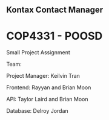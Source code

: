 ## Kontax Contact Manager

# COP4331 - POOSD

Small Project Assignment

Team:

Project Manager: Keilvin Tran

Frontend: Rayyan and Brian Moon

API: Taylor Laird and Brian Moon

Database: Delroy Jordan
